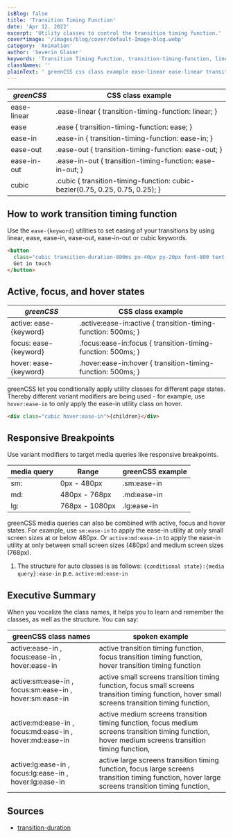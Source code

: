 ```yaml
---
isBlog: false
title: 'Transition Timing Function'
date: 'Apr 12. 2022'
excerpt: 'Utility classes to control the transition timing function.'
cover*image: '/images/blog/cover/default-Image-blog.webp'
category: 'Animation'
author: 'Severin Glaser'
keywords: 'Transition Timing Function, transition-timing-function, linear, ease'
classNames: ''
plainText: ' greenCSS css class example ease-linear ease-linear transition-timing-function: linear; ease ease transition-timing-function: ease; ease-in ease-in transition-timing-function: ease-in; ease-out ease-out transition-timing-function: ease-out; ease-in-out ease-in-out transition-timing-function: ease-in-out; cubic cubic transition-timing-function: cubic-bezier 0 75 0 25 0 75 0 25 ; how to work transition timing function use the `ease keyword ` utilities to set easing of your transitions by using linear ease ease-in ease-out ease-in-out or cubic keywords  active focus and hover states greenCSS css class example active: ease keyword active :ease-in:active transition-timing-function: 500ms; focus: ease keyword focus :ease-in:focus transition-timing-function: 500ms; hover: ease keyword hover :ease-in:hover transition-timing-function: 500ms; greenCSS let you conditionally apply utility classes for different page states thereby different variant modifiers are being used for example use `hover:ease-in` to only apply the ease-in utility class on hover  responsive breakpoints use variant modifiers to target media queries like responsive breakpoints media query range greenCSS example sm: 0px 480px sm:ease-in md: 480px 768px md:ease-in lg: 768px 1080px lg:ease-in greenCSS media queries can also be combined with active focus and hover states for example use `sm:ease-in` to apply the ease-in utility at only small screen sizes at or below 480px or `active:md:ease-in` to apply the ease-in utility at only between small screen sizes 480px and medium screen sizes 768px 1 the structure for auto classes is as follows: ` conditional state : media query :ease-in` p e `active:md:ease-in` executive summary when you vocalize the class names it helps you to learn and remember the classes as well as the structure you can say: greenCSS class names spoken example active:ease-in focus:ease-in hover:ease-in active transition timing function focus transition timing function hover transition timing function active:sm:ease-in focus:sm:ease-in hover:sm:ease-in active small screens transition timing function focus small screens transition timing function hover small screens transition timing function active:md:ease-in focus:md:ease-in hover:md:ease-in active medium screens transition timing function focus medium screens transition timing function hover medium screens transition timing function active:lg:ease-in focus:lg:ease-in hover:lg:ease-in active large screens transition timing function focus large screens transition timing function hover large screens transition timing function sources transition-duration https: developer mozilla org en-us docs web css transition-duration '
---
```


| _greenCSS_  | CSS class example                                                            |
| ----------- | ---------------------------------------------------------------------------- |
| ease-linear | .ease-linear { transition-timing-function: linear; }                         |
| ease        | .ease { transition-timing-function: ease; }                                  |
| ease-in     | .ease-in { transition-timing-function: ease-in; }                            |
| ease-out    | .ease-out { transition-timing-function: ease-out; }                          |
| ease-in-out | .ease-in-out { transition-timing-function: ease-in-out; }                    |
| cubic       | .cubic { transition-timing-function: cubic-bezier(0.75, 0.25, 0.75, 0.25); } |

## How to work transition timing function

Use the `ease-{keyword}` utilities to set easing of your transitions by using linear, ease, ease-in, ease-out, ease-in-out or cubic keywords.

```html
<button
  class="cubic transition-duration-800ms px-40px py-20px font-800 text-15px bg-blue hover:bg-blue-2 active:bg-blue-5 text-white rounded-10px shadow-blue-3 hover:scale-11">
  Get in touch
</button>
```

## Active, focus, and hover states

| _greenCSS_             | CSS class example                                              |
| ---------------------- | -------------------------------------------------------------- |
| active: ease-{keyword} | .active\:ease-in:active { transition-timing-function: 500ms; } |
| focus: ease-{keyword}  | .focus\:ease-in:focus { transition-timing-function: 500ms; }   |
| hover: ease-{keyword}  | .hover\:ease-in:hover { transition-timing-function: 500ms; }   |

greenCSS let you conditionally apply utility classes for different page states. Thereby different variant modifiers are being used - for example, use `hover:ease-in` to only apply the ease-in utility class on hover.

```html
<div class="cubic hover:ease-in">{children}</div>
```

## Responsive Breakpoints

Use variant modifiers to target media queries like responsive breakpoints.

| media query | Range          | greenCSS example |
| ----------- | -------------- | ---------------- |
| sm:         | 0px - 480px    | .sm:ease-in      |
| md:         | 480px - 768px  | .md:ease-in      |
| lg:         | 768px - 1080px | .lg:ease-in      |

greenCSS media queries can also be combined with active, focus and hover states. For example, use `sm:ease-in` to apply the ease-in utility at only small screen sizes at or below 480px. Or `active:md:ease-in` to apply the ease-in utility at only between small screen sizes (480px) and medium screen sizes (768px).

1. The structure for auto classes is as follows: `{conditional state}:{media query}:ease-in` p.e. `active:md:ease-in`

## Executive Summary

When you vocalize the class names, it helps you to learn and remember the classes, as well as the structure. You can say:

| greenCSS class names                                    | spoken example                                                                                                                                      |
| ------------------------------------------------------- | --------------------------------------------------------------------------------------------------------------------------------------------------- |
| active:ease-in , focus:ease-in , hover:ease-in          | active transition timing function, focus transition timing function, hover transition timing function                                               |
| active:sm:ease-in , focus:sm:ease-in , hover:sm:ease-in | active small screens transition timing function, focus small screens transition timing function, hover small screens transition timing function,    |
| active:md:ease-in , focus:md:ease-in , hover:md:ease-in | active medium screens transition timing function, focus medium screens transition timing function, hover medium screens transition timing function, |
| active:lg:ease-in , focus:lg:ease-in , hover:lg:ease-in | active large screens transition timing function, focus large screens transition timing function, hover large screens transition timing function,    |

## Sources

- [transition-duration](https://developer.mozilla.org/en-US/docs/Web/CSS/transition-duration)
